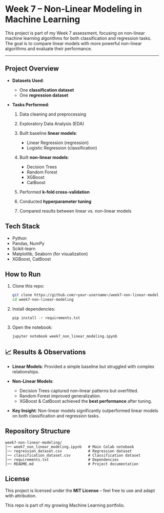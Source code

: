 # Week 7 – Non-Linear Modeling in Machine Learning

This project is part of my Week 7 assessment, focusing on non-linear machine learning algorithms for both classification and regression tasks. The goal is to compare linear models with more powerful non-linear algorithms and evaluate their performance.

---

##  Project Overview

* **Datasets Used**:

  * One **classification dataset**
  * One **regression dataset**
* **Tasks Performed**:

  1. Data cleaning and preprocessing
  2. Exploratory Data Analysis (EDA)
  3. Built baseline **linear models**:

     * Linear Regression (regression)
     * Logistic Regression (classification)
  4. Built **non-linear models**:

     * Decision Trees
     * Random Forest
     * XGBoost
     * CatBoost
  5. Performed **k-fold cross-validation**
  6. Conducted **hyperparameter tuning**
  7. Compared results between linear vs. non-linear models



##  Tech Stack

* Python
* Pandas, NumPy
* Scikit-learn
* Matplotlib, Seaborn (for visualization)
* XGBoost, CatBoost



##  How to Run

1. Clone this repo:

   ```bash
   git clone https://github.com/<your-username>/week7-non-linear-modeling.git
   cd week7-non-linear-modeling
   ```
2. Install dependencies:

   ```bash
   pip install -r requirements.txt
   ```
3. Open the notebook:

   ```bash
   jupyter notebook week7_non_linear_modeling.ipynb
   ```



## 📈 Results & Observations

* **Linear Models**: Provided a simple baseline but struggled with complex relationships.
* **Non-Linear Models**:

  * Decision Trees captured non-linear patterns but overfitted.
  * Random Forest improved generalization.
  * XGBoost & CatBoost achieved the **best performance** after tuning.
* **Key Insight**: Non-linear models significantly outperformed linear models on both classification and regression tasks.



##  Repository Structure

```
week7-non-linear-modeling/
│── week7_non_linear_modeling.ipynb   # Main Colab notebook
│── regression_dataset.csv            # Regression dataset
│── classification_dataset.csv        # Classification dataset
│── requirements.txt                  # Dependencies
│── README.md                         # Project documentation
```



##  License

This project is licensed under the **MIT License** – feel free to use and adapt with attribution.



 This repo is part of my growing Machine Learning portfolio.
